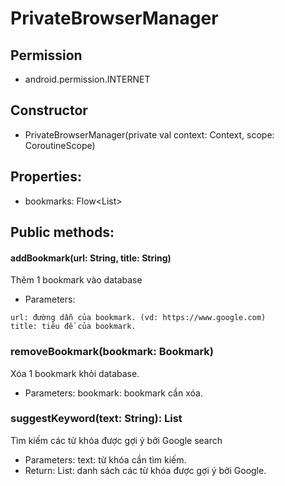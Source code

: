 

# PrivateBrowserManager

## Permission
- android.permission.INTERNET

## Constructor
- PrivateBrowserManager(private val context: Context, scope: CoroutineScope)

## Properties:
- bookmarks: Flow<List<Bookmark>>
## Public methods:
#### addBookmark(url: String, title: String)
Thêm 1 bookmark vào database
+ Parameters:
```
url: đường dẫn của bookmark. (vd: https://www.google.com)
title: tiêu đề của bookmark.
```

### removeBookmark(bookmark: Bookmark)
Xóa 1 bookmark khỏi database.
+ Parameters:
bookmark: bookmark cần xóa.

### suggestKeyword(text: String): List<String>
Tìm kiếm các từ khóa được gợi ý bởi Google search
+ Parameters:
text: từ khóa cần tìm kiếm.
+ Return:
List<String>: danh sách các từ khóa được gợi ý bởi Google.




